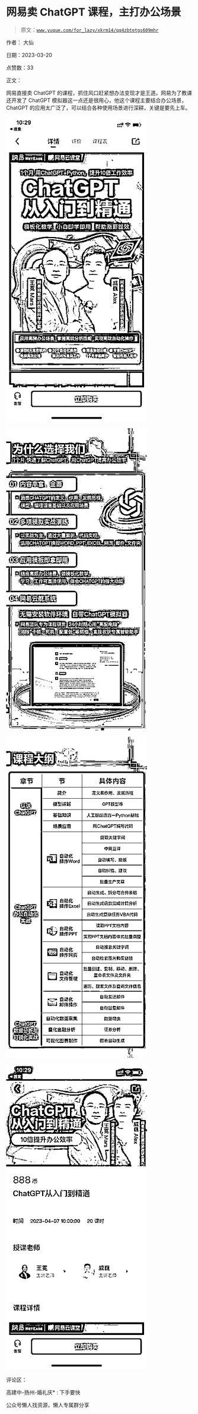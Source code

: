 # 网易卖 ChatGPT 课程，主打办公场景

> 原文：[`www.yuque.com/for_lazy/xkrm14/qq4zbtetgs609mhr`](https://www.yuque.com/for_lazy/xkrm14/qq4zbtetgs609mhr)

作者： 大仙

日期：2023-03-20

点赞数：33

正文：

网易直接卖 ChatGPT 的课程，抓住风口赶紧想办法变现才是王道。网易为了教课还开发了 ChatGPT 模拟器这一点还是很用心，他这个课程主要结合办公场景，ChatGPT 的应用太广泛了，可以结合各种使用场景进行深耕，关键是要先上车。

![](img/ef31691cf47bbb9fb5377fae5d676a7b.png)  

![](img/6a89c340407438af2147c055f017dbe5.png)

![](img/0aabaf75ea1f015317f3161872966c4b.png)

![](img/2892c4f9ea557063b88cc51a2c40bd9a.png)  

评论区：

高建中-扬州-婚礼庆* : 下手要快

公众号懒人找资源，懒人专属群分享

